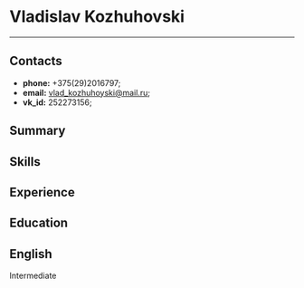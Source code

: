 # **Vladislav Kozhuhovski**
***

## **Contacts**

- **phone:** +375(29)2016797;
- **email:** vlad_kozhuhoyski@mail.ru;
- **vk_id:** 252273156;

## **Summary**

## **Skills**

## **Experience**

## **Education**

## **English**

Intermediate
